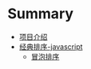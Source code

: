 # Summary

* [项目介绍](README.md)
* [经典排序-javascript](doc/sort/README.md)
    * [冒泡排序](doc/sort/bubble.md)

